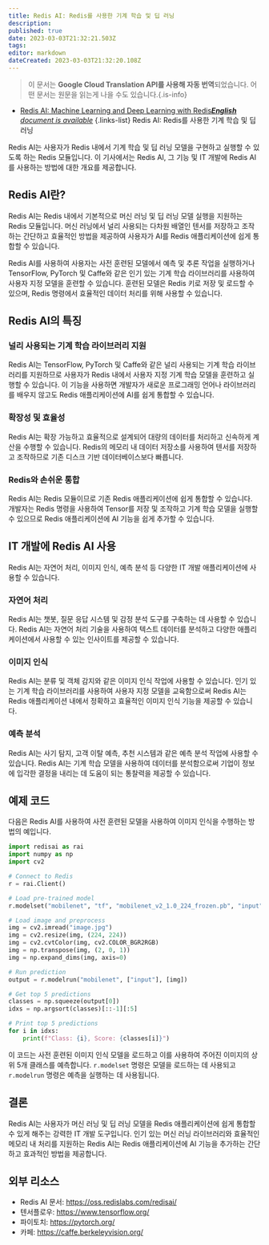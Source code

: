 ```yaml
---
title: Redis AI: Redis를 사용한 기계 학습 및 딥 러닝
description: 
published: true
date: 2023-03-03T21:32:21.503Z
tags: 
editor: markdown
dateCreated: 2023-03-03T21:32:20.108Z
---
```


> 이 문서는 **Google Cloud Translation API를 사용해 자동 번역**되었습니다.
어떤 문서는 원문을 읽는게 나을 수도 있습니다.{.is-info}



- [Redis AI: Machine Learning and Deep Learning with Redis***English** document is available*](/en/Knowledge-base/NoSQL/redis-ai-machine-learning-and-deep-learning-with-redis)
{.links-list}
Redis AI: Redis를 사용한 기계 학습 및 딥 러닝

Redis AI는 사용자가 Redis 내에서 기계 학습 및 딥 러닝 모델을 구현하고 실행할 수 있도록 하는 Redis 모듈입니다. 이 기사에서는 Redis AI, 그 기능 및 IT 개발에 Redis AI를 사용하는 방법에 대한 개요를 제공합니다.

## Redis AI란?

Redis AI는 Redis 내에서 기본적으로 머신 러닝 및 딥 러닝 모델 실행을 지원하는 Redis 모듈입니다. 머신 러닝에서 널리 사용되는 다차원 배열인 텐서를 저장하고 조작하는 간단하고 효율적인 방법을 제공하여 사용자가 AI를 Redis 애플리케이션에 쉽게 통합할 수 있습니다.

Redis AI를 사용하여 사용자는 사전 훈련된 모델에서 예측 및 추론 작업을 실행하거나 TensorFlow, PyTorch 및 Caffe와 같은 인기 있는 기계 학습 라이브러리를 사용하여 사용자 지정 모델을 훈련할 수 있습니다. 훈련된 모델은 Redis 키로 저장 및 로드할 수 있으며, Redis 명령에서 효율적인 데이터 처리를 위해 사용할 수 있습니다.

## Redis AI의 특징

### 널리 사용되는 기계 학습 라이브러리 지원

Redis AI는 TensorFlow, PyTorch 및 Caffe와 같은 널리 사용되는 기계 학습 라이브러리를 지원하므로 사용자가 Redis 내에서 사용자 지정 기계 학습 모델을 훈련하고 실행할 수 있습니다. 이 기능을 사용하면 개발자가 새로운 프로그래밍 언어나 라이브러리를 배우지 않고도 Redis 애플리케이션에 AI를 쉽게 통합할 수 있습니다.

### 확장성 및 효율성

Redis AI는 확장 가능하고 효율적으로 설계되어 대량의 데이터를 처리하고 신속하게 계산을 수행할 수 있습니다. Redis의 메모리 내 데이터 저장소를 사용하여 텐서를 저장하고 조작하므로 기존 디스크 기반 데이터베이스보다 빠릅니다.

### Redis와 손쉬운 통합

Redis AI는 Redis 모듈이므로 기존 Redis 애플리케이션에 쉽게 통합할 수 있습니다. 개발자는 Redis 명령을 사용하여 Tensor를 저장 및 조작하고 기계 학습 모델을 실행할 수 있으므로 Redis 애플리케이션에 AI 기능을 쉽게 추가할 수 있습니다.

## IT 개발에 Redis AI 사용

Redis AI는 자연어 처리, 이미지 인식, 예측 분석 등 다양한 IT 개발 애플리케이션에 사용할 수 있습니다.

### 자연어 처리

Redis AI는 챗봇, 질문 응답 시스템 및 감정 분석 도구를 구축하는 데 사용할 수 있습니다. Redis AI는 자연어 처리 기술을 사용하여 텍스트 데이터를 분석하고 다양한 애플리케이션에서 사용할 수 있는 인사이트를 제공할 수 있습니다.

### 이미지 인식

Redis AI는 분류 및 객체 감지와 같은 이미지 인식 작업에 사용할 수 있습니다. 인기 있는 기계 학습 라이브러리를 사용하여 사용자 지정 모델을 교육함으로써 Redis AI는 Redis 애플리케이션 내에서 정확하고 효율적인 이미지 인식 기능을 제공할 수 있습니다.

### 예측 분석

Redis AI는 사기 탐지, 고객 이탈 예측, 추천 시스템과 같은 예측 분석 작업에 사용할 수 있습니다. Redis AI는 기계 학습 모델을 사용하여 데이터를 분석함으로써 기업이 정보에 입각한 결정을 내리는 데 도움이 되는 통찰력을 제공할 수 있습니다.

## 예제 코드

다음은 Redis AI를 사용하여 사전 훈련된 모델을 사용하여 이미지 인식을 수행하는 방법의 예입니다.

```python
import redisai as rai
import numpy as np
import cv2

# Connect to Redis
r = rai.Client()

# Load pre-trained model
r.modelset("mobilenet", "tf", "mobilenet_v2_1.0_224_frozen.pb", "input", "MobilenetV2/Predictions/Reshape_1")

# Load image and preprocess
img = cv2.imread("image.jpg")
img = cv2.resize(img, (224, 224))
img = cv2.cvtColor(img, cv2.COLOR_BGR2RGB)
img = np.transpose(img, (2, 0, 1))
img = np.expand_dims(img, axis=0)

# Run prediction
output = r.modelrun("mobilenet", ["input"], [img])

# Get top 5 predictions
classes = np.squeeze(output[0])
idxs = np.argsort(classes)[::-1][:5]

# Print top 5 predictions
for i in idxs:
    print(f"Class: {i}, Score: {classes[i]}")
```

이 코드는 사전 훈련된 이미지 인식 모델을 로드하고 이를 사용하여 주어진 이미지의 상위 5개 클래스를 예측합니다. `r.modelset` 명령은 모델을 로드하는 데 사용되고 `r.modelrun` 명령은 예측을 실행하는 데 사용됩니다.

## 결론

Redis AI는 사용자가 머신 러닝 및 딥 러닝 모델을 Redis 애플리케이션에 쉽게 통합할 수 있게 해주는 강력한 IT 개발 도구입니다. 인기 있는 머신 러닝 라이브러리와 효율적인 메모리 내 처리를 지원하는 Redis AI는 Redis 애플리케이션에 AI 기능을 추가하는 간단하고 효과적인 방법을 제공합니다.

## 외부 리소스

- Redis AI 문서: https://oss.redislabs.com/redisai/
- 텐서플로우: https://www.tensorflow.org/
- 파이토치: https://pytorch.org/
- 카페: https://caffe.berkeleyvision.org/